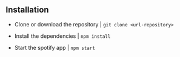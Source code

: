 ## Installation 

- Clone or download the repository | `git clone <url-repository>`

- Install the dependencies | `npm install` 

- Start the spotify app | `npm start`
